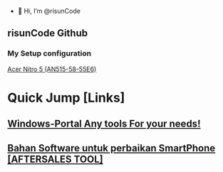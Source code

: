 - 👋 Hi, I’m @risunCode
## risunCode Github

### My Setup configuration
[Acer Nitro 5 (AN515-58-55E6)](https://store.acer.com/en-id/nitro-5-an-515-58-i5-nh-qfhsn-002)
<!---- Processor : Intel® Core™ i5-12500H processor (18MB cache, up to 4.50Ghz) 
- OS : [Windows 11 Pro, Build 26100.3194)
- Memory : 2*8GB DDR4 3200MT/s
- Storage : 512GB SSD NVMe (Micron)
- Inch, Res, Ratio, Panel : 15.6" FHD LED IPS 144Hz
- Intel Iris Xe 1GB (integrated) 45W TDP
- Graphics : NVIDIA® GeForce® RTX 3050 with 4GB of GDDR6 (95W TGP)
- Adaptor Power 180W--->

# Quick Jump [Links]
## [Windows-Portal Any tools For your needs!](https://risuncode.github.io/winportal.github.io/)
## [Bahan Software untuk perbaikan SmartPhone [AFTERSALES TOOL]](https://github.com/risunCode/Phone_AfterSalesTool)
<!---
sunta
risun code
code risun
risun
risuncode
kode risun
risun code
Last edited, 24 Nov 2024
DindaLuka/DindaLuka is a ✨ special ✨ repository because its `README.md` (this file) appears on your GitHub profile.
You can click the Preview link to take a look at your changes.
--->
